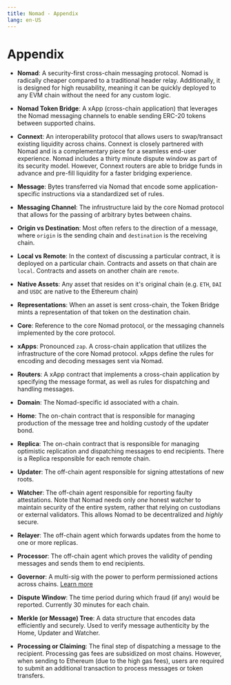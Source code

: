 ```yaml
---
title: Nomad - Appendix
lang: en-US
---
```


# Appendix

 - **Nomad**: A security-first cross-chain messaging protocol. Nomad is radically cheaper compared to a traditional header relay. Additionally, it is designed for high reusability, meaning it can be quickly deployed to any EVM chain without the need for any custom logic.

 - **Nomad Token Bridge**: A xApp (cross-chain application) that leverages the Nomad messaging channels to enable sending ERC-20 tokens between supported chains.

 - **Connext**: An interoperability protocol that allows users to swap/transact existing liquidity across chains. Connext is closely partnered with Nomad and is a complementary piece for a seamless end-user experience. Nomad includes a thirty minute dispute window as part of its security model. However, Connext routers are able to bridge funds in advance and pre-fill liquidity for a faster bridging experience.

 - **Message**: Bytes transferred via Nomad that encode some application-specific instructions via a standardized set of rules.

 - **Messaging Channel**: The infrustructure laid by the core Nomad protocol that allows for the passing of arbitrary bytes between chains.

 - **Origin vs Destination**: Most often refers to the direction of a message, where `origin` is the sending chain and `destination` is the receiving chain.

 - **Local vs Remote**: In the context of discussing a particular contract, it is deployed on a particular chain. Contracts and assets on that chain are `local`. Contracts and assets on another chain are `remote`.

 - **Native Assets**: Any asset that resides on it's original chain (e.g. `ETH`, `DAI` and `USDC` are native to the Ethereum chain)

 - **Representations**: When an asset is sent cross-chain, the Token Bridge mints a representation of that token on the destination chain.

 - **Core**: Reference to the core Nomad protocol, or the messaging channels implemented by the core protocol.

 - **xApps**: Pronounced `zap`. A cross-chain application that utilizes the infrastructure of the core Nomad protocol. xApps define the rules for encoding and decoding messages sent via Nomad.

 - **Routers**: A xApp contract that implements a cross-chain application by specifying the message format, as well as rules for dispatching and handling messages.

 - **Domain**: The Nomad-specific id associated with a chain.

 - **Home**: The on-chain contract that is responsible for managing production of the message tree and holding custody of the updater bond.

 - **Replica**: The on-chain contract that is responsible for managing optimistic replication and dispatching messages to end recipients. There is a Replica responsible for each remote chain.

 - **Updater**: The off-chain agent responsible for signing attestations of new roots.

 - **Watcher**: The off-chain agent responsible for reporting faulty attestations. Note that Nomad needs only *one* honest watcher to maintain security of the entire system, rather that relying on custodians or external validators. This allows Nomad to be decentralized and *highly* secure.

 - **Relayer**: The off-chain agent which forwards updates from the home to one or more replicas.

 - **Processor**: The off-chain agent which proves the validity of pending messages and sends them to end recipients.

 - **Governor**: A multi-sig with the power to perform permissioned actions across chains. [Learn more](../dev/governance.md)

 - **Dispute Window**: The time period during which fraud (if any) would be reported. Currently 30 minutes for each chain.

 - **Merkle (or Message) Tree**: A data structure that encodes data efficiently and securely. Used to verify message authenticity by the Home, Updater and Watcher.

 - **Processing or Claiming**: The final step of dispatching a message to the recipient. Processing gas fees are subsidized on most chains. However, when sending to Ethereum (due to the high gas fees), users are required to submit an additional transaction to process messages or token transfers.
